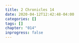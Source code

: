 ```yaml
---
title: 2 Chronicles 14
date: 2020-04-12T12:42:48-04:00
categories: []
tags: []
chapter: "014"
inprogress: false
---
```


